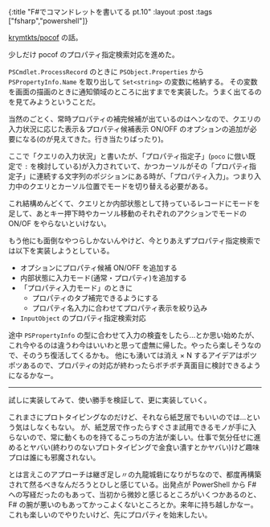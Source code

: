 {:title "F#でコマンドレットを書いてる pt.10"
:layout :post
:tags ["fsharp","powershell"]}

[krymtkts/pocof](https://github.com/krymtkts/pocof) の話。

少しだけ pocof のプロパティ指定検索対応を進めた。

`PSCmdlet.ProcessRecord` のときに `PSObject.Properties` から `PSPropertyInfo.Name` を取り出して `Set<string>` の変数に格納する。
その変数を画面の描画のときに通知領域のところに出すまでを実装した。うまく出てるのを見てみようということだ。

当然のごとく、常時プロパティの補完候補が出ているのはヘンなので、クエリの入力状況に応じた表示＆プロパティ候補表示 ON/OFF のオプションの追加が必要になる(のが見えてきた。行き当たりばったり)。

ここで「クエリの入力状況」と書いたが、「プロパティ指定子」(`poco` に倣い既定で `:` を検討している)が入力されていて、かつカーソルがその「プロパティ指定子」に連続する文字列のポジションにある時が、「プロパティ入力」。つまり入力中のクエリとカーソル位置でモードを切り替える必要がある。

これ結構めんどくて、クエリとか内部状態として持っているレコードにモードを足して、あとキー押下時やカーソル移動のそれぞれのアクションでモードの ON/OF をやらないといけない。

もう他にも面倒なやつらしかないんやけど、今とりあえずプロパティ指定検索では以下を実装しようとしている。

- オプションにプロパティ候補 ON/OFF を追加する
- 内部状態に入力モード(通常・プロパティ)を追加する
- 「プロパティ入力モード」のときに
  - プロパティのタブ補完できるようにする
  - プロパティ名入力に合わせてプロパティ表示を絞り込み
- `InputObject` のプロパティ指定検索対応

途中 `PSPropertyInfo` の型に合わせて入力の検査をしたら...とか思い始めたが、これ今やるのは違うわ今はいいわと思って虚無に帰した。やったら楽しそうなので、そのうち復活してくるかも。
他にも湧いては消え × N するアイデアはポツポツあるので、プロパティの対応が終わったらボチボチ真面目に検討できるようになるかなー。

---

試しに実装してみて、使い勝手を検証して、更に実装していく。

これまさにプロトタイピングなのだけど、それなら紙芝居でもいいのでは...という気はしなくもない。
が、紙芝居で作ったらすぐさま試用できるモノが手に入らないので、常に動くものを持てるこっちの方法が楽しい。仕事で気分任せに進めるとヤバい(終わりのないプロトタイピングで金食い潰すとかヤバい)けど趣味プロは誰にも邪魔されない。

とは言えこのアプローチは継ぎ足し〃の九龍城砦になりがちなので、都度再構築されて然るべきなんだろうとひしと感じている。出発点が PowerShell から F# への写経だったのもあって、当初から微妙と感じるところがいくつかあるのと、 F# の腕が悪いのもあってかっこよくないところとか。来年に持ち越しかなー。これも楽しいのでやりたいけど、先にプロパティを始末したい。
